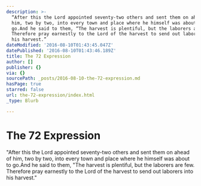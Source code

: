 ```yaml
---
description: >-
  “After this the Lord appointed seventy-two others and sent them on ahead of
  him, two by two, into every town and place where he himself was about to
  go.And he said to them, “The harvest is plentiful, but the laborers are few.
  Therefore pray earnestly to the Lord of the harvest to send out laborers into
  his harvest.”
dateModified: '2016-08-10T01:43:45.047Z'
datePublished: '2016-08-10T01:43:46.189Z'
title: The 72 Expression
author: []
publisher: {}
via: {}
sourcePath: _posts/2016-08-10-the-72-expression.md
hasPage: true
starred: false
url: the-72-expression/index.html
_type: Blurb

---
```

# The 72 Expression

"After this the Lord appointed seventy-two others and sent them on ahead of him, two by two, into every town and place where he himself was about to go.And he said to them, "The harvest is plentiful, but the laborers are few. Therefore pray earnestly to the Lord of the harvest to send out laborers into his harvest."